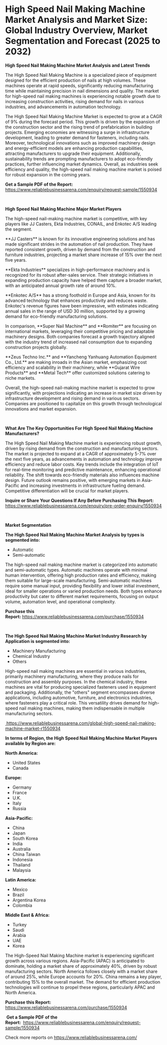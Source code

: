 <p><h1>High Speed Nail Making Machine Market Analysis and Market Size: Global Industry Overview, Market Segmentation and Forecast (2025 to 2032)</h1></p><p><strong>High Speed Nail Making Machine Market Analysis and Latest Trends</strong></p>
<p><p>The High Speed Nail Making Machine is a specialized piece of equipment designed for the efficient production of nails at high volumes. These machines operate at rapid speeds, significantly reducing manufacturing time while maintaining precision in nail dimensions and quality. The market for high-speed nail making machines is experiencing notable growth due to increasing construction activities, rising demand for nails in various industries, and advancements in automation technology.</p><p>The High Speed Nail Making Machine Market is expected to grow at a CAGR of 9% during the forecast period. This growth is driven by the expansion of the construction sector and the rising trend of prefabrication in building projects. Emerging economies are witnessing a surge in infrastructure development, leading to greater demand for fasteners, including nails. Moreover, technological innovations such as improved machinery design and energy-efficient models are enhancing production capabilities, attracting manufacturers to upgrade their equipment. Additionally, sustainability trends are prompting manufacturers to adopt eco-friendly practices, further influencing market dynamics. Overall, as industries seek efficiency and quality, the high-speed nail making machine market is poised for robust expansion in the coming years.</p></p>
<p><strong>Get a Sample PDF of the Report:&nbsp;</strong> <a href="https://www.reliablebusinessarena.com/enquiry/request-sample/1550934?utm_campaign=2819&utm_medium=2&utm_source=Github&utm_content=ia&utm_term=08042025&utm_id=high-speed-nail-making-machine">https://www.reliablebusinessarena.com/enquiry/request-sample/1550934</a></p>
<p>&nbsp;</p>
<p><strong>High Speed Nail Making Machine Major Market Players</strong></p>
<p><p>The high-speed nail-making machine market is competitive, with key players like JJ Casters, Ekta Industries, CONAIL, and Enkotec A/S leading the segment. </p><p>**JJ Casters** is known for its innovative engineering solutions and has made significant strides in the automation of nail production. They have reported consistent growth, driven by demand from the construction and furniture industries, projecting a market share increase of 15% over the next five years.</p><p>**Ekta Industries** specializes in high-performance machinery and is recognized for its robust after-sales service. Their strategic initiatives in expanding production capacity have helped them capture a broader market, with an anticipated annual growth rate of around 10%.</p><p>**Enkotec A/S** has a strong foothold in Europe and Asia, known for its advanced technology that enhances productivity and reduces waste. Enkotec's revenue figures have been impressive, with estimates indicating annual sales in the range of USD 30 million, supported by a growing demand for eco-friendly manufacturing solutions.</p><p>In comparison, **Super Nail Machine** and **Romiter** are focusing on international markets, leveraging their competitive pricing and adaptable machinery designs. Both companies forecast a growth trajectory aligned with the industry trend of increased nail consumption due to expanding construction projects globally.</p><p>**Zeus Techno Inc.** and **Yancheng Yanhuang Automation Equipment Co., Ltd.** are making inroads in the Asian market, emphasizing cost efficiency and scalability in their machinery, while **Gujarat Wire Products** and **Metal Tech** offer customized solutions catering to niche markets. </p><p>Overall, the high-speed nail-making machine market is expected to grow significantly, with projections indicating an increase in market size driven by infrastructure development and rising demand in various sectors. Companies are positioned to capitalize on this growth through technological innovations and market expansion.</p></p>
<p>&nbsp;</p>
<p><strong>What Are The Key Opportunities For High Speed Nail Making Machine Manufacturers?</strong></p>
<p><p>The High Speed Nail Making Machine market is experiencing robust growth, driven by rising demand from the construction and manufacturing sectors. The market is projected to expand at a CAGR of approximately 5-7% over the next five years, as advancements in automation and technology improve efficiency and reduce labor costs. Key trends include the integration of IoT for real-time monitoring and predictive maintenance, enhancing operational reliability. The shift towards eco-friendly materials also influences machine design. Future outlook remains positive, with emerging markets in Asia-Pacific and increasing investments in infrastructure fueling demand. Competitive differentiation will be crucial for market players.</p></p>
<p><strong>Inquire or Share Your Questions If Any Before Purchasing This Report:</strong> <a href="https://www.reliablebusinessarena.com/enquiry/pre-order-enquiry/1550934?utm_campaign=2819&utm_medium=2&utm_source=Github&utm_content=ia&utm_term=08042025&utm_id=high-speed-nail-making-machine">https://www.reliablebusinessarena.com/enquiry/pre-order-enquiry/1550934</a></p>
<p>&nbsp;</p>
<p><strong>Market Segmentation</strong></p>
<p><strong>The High Speed Nail Making Machine Market Analysis by types is segmented into:</strong></p>
<p><ul><li>Automatic</li><li>Semi-automatic</li></ul></p>
<p><p>The high-speed nail making machine market is categorized into automatic and semi-automatic types. Automatic machines operate with minimal human intervention, offering high production rates and efficiency, making them suitable for large-scale manufacturing. Semi-automatic machines require some manual input, providing flexibility and lower initial investment, ideal for smaller operations or varied production needs. Both types enhance productivity but cater to different market requirements, focusing on output volume, automation level, and operational complexity.</p></p>
<p><strong>Purchase this Report:&nbsp;</strong><a href="https://www.reliablebusinessarena.com/purchase/1550934?utm_campaign=2819&utm_medium=2&utm_source=Github&utm_content=ia&utm_term=08042025&utm_id=high-speed-nail-making-machine">https://www.reliablebusinessarena.com/purchase/1550934</a></p>
<p>&nbsp;</p>
<p><strong>The High Speed Nail Making Machine Market Industry Research by Application is segmented into:</strong></p>
<p><ul><li>Machinery Manufacturing</li><li>Chemical Industry</li><li>Others</li></ul></p>
<p><p>High-speed nail making machines are essential in various industries, primarily machinery manufacturing, where they produce nails for construction and assembly purposes. In the chemical industry, these machines are vital for producing specialized fasteners used in equipment and packaging. Additionally, the "others" segment encompasses diverse applications, including automotive, furniture, and electronics industries, where fasteners play a critical role. This versatility drives demand for high-speed nail making machines, making them indispensable in multiple manufacturing sectors.</p></p>
<p><a href="https://www.reliablebusinessarena.com/global-high-speed-nail-making-machine-market-r1550934?utm_campaign=2819&utm_medium=2&utm_source=Github&utm_content=ia&utm_term=08042025&utm_id=high-speed-nail-making-machine">&nbsp;https://www.reliablebusinessarena.com/global-high-speed-nail-making-machine-market-r1550934</a></p>
<p><strong>In terms of Region, the High Speed Nail Making Machine Market Players available by Region are:</strong></p>
<p>
    <p> <strong> North America: </strong>
        <ul>
            <li>United States</li>
            <li>Canada</li>
        </ul>
        </p> 
    <p> <strong> Europe: </strong>
        <ul>
            <li>Germany</li>
            <li>France</li>
            <li>U.K.</li>
            <li>Italy</li>
            <li>Russia</li>
        </ul>
        </p> 
    <p> <strong> Asia-Pacific: </strong>
        <ul>
            <li>China</li>
            <li>Japan</li>
            <li>South Korea</li>
            <li>India</li>
            <li>Australia</li>
            <li>China Taiwan</li>
            <li>Indonesia</li>
            <li>Thailand</li>
            <li>Malaysia</li>
        </ul>
        </p> 
    <p> <strong> Latin America: </strong>
        <ul>
            <li>Mexico</li>
            <li>Brazil</li>
            <li>Argentina Korea</li>
            <li>Colombia</li>
        </ul>
        </p> 
    <p> <strong> Middle East & Africa: </strong>
        <ul>
            <li>Turkey</li>
            <li>Saudi</li>
            <li>Arabia</li>
            <li>UAE</li>
            <li>Korea</li>
        </ul>
    </p>
    </p>
<p><p>The High-Speed Nail Making Machine market is experiencing significant growth across various regions. Asia-Pacific (APAC) is anticipated to dominate, holding a market share of approximately 40%, driven by robust manufacturing sectors. North America follows closely with a market share of around 25%, while Europe accounts for 20%. China remains a key player, contributing 15% to the overall market. The demand for efficient production technologies will continue to propel these regions, particularly APAC and North America.</p></p>
<p><strong>Purchase this Report: </strong><a href="https://www.reliablebusinessarena.com/purchase/1550934?utm_campaign=2819&utm_medium=2&utm_source=Github&utm_content=ia&utm_term=08042025&utm_id=high-speed-nail-making-machine">https://www.reliablebusinessarena.com/purchase/1550934</a></p>
<p>&nbsp;<strong>Get a Sample PDF of the Report:&nbsp;&nbsp;</strong><a href="https://www.reliablebusinessarena.com/enquiry/request-sample/1550934?utm_campaign=2819&utm_medium=2&utm_source=Github&utm_content=ia&utm_term=08042025&utm_id=high-speed-nail-making-machine">https://www.reliablebusinessarena.com/enquiry/request-sample/1550934</a></p>
<p><strong></strong></p>
<p>Check more reports on <a href="https://www.reliablebusinessarena.com/?utm_campaign=2819&utm_medium=2&utm_source=Github&utm_content=ia&utm_term=08042025&utm_id=high-speed-nail-making-machine">https://www.reliablebusinessarena.com/</a></p>